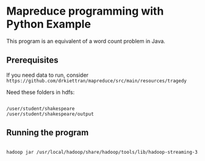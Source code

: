 # Mapreduce programming with Python Example

This program is an equivalent of a word count problem in Java.

## Prerequisites

If you need data to run, consider `https://github.com/drkiettran/mapreduce/src/main/resources/tragedy`

Need these folders in hdfs:

```

/user/student/shakespeare
/user/student/shakespeare/output

```

## Running the program

```bash

hadoop jar /usr/local/hadoop/share/hadoop/tools/lib/hadoop-streaming-3.2.0.jar -input /user/student/shakespeare -output /user/student/shakespeare/output -mapper /home/student/dev/week_8/mapreduce-py/mapper.py -reducer /home/student/dev/week_8/mapreduce-py/reducer.py

```
